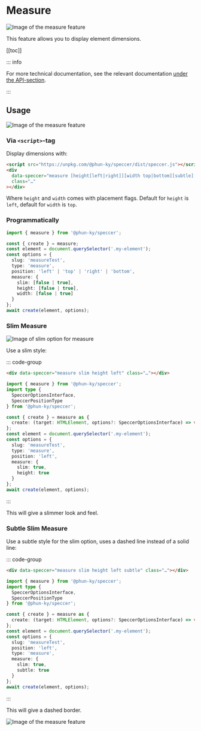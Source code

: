 # Measure

![Image of the measure feature](/speccer-measure-spacing-example-dark.png)

This feature allows you to display element dimensions.

[[toc]]

::: info

For more technical documentation, see the relevant documentation
[under the API-section](/api/variables/measure).

:::

## Usage

![Image of the measure feature](/speccer-measure-right-full-light.png)

### Via `<script>`-tag

Display dimensions with:

```html
<script src="https://unpkg.com/@phun-ky/speccer/dist/speccer.js"></script>
<div
  data-speccer="measure [height[left|right]][width top|bottom][subtle][slim]"
  class="…"
></div>
```

Where `height` and `width` comes with placement flags. Default for `height` is
`left`, default for `width` is `top`.

### Programmatically

```typescript
import { measure } from '@phun-ky/speccer';

const { create } = measure;
const element = document.querySelector('.my-element');
const options = {
  slug: 'measureTest',
  type: 'measure',
  position: 'left' | 'top' | 'right' | 'bottom',
  measure: {
    slim: [false | true],
    height: [false | true],
    width: [false | true]
  }
};
await create(element, options);
```

### Slim Measure

![Image of slim option for measure](/speccer-measure-right-light.png)

Use a slim style:

::: code-group

```html [via script-tag]
<div data-speccer="measure slim height left" class="…"></div>
```

```typescript [programmatically]
import { measure } from '@phun-ky/speccer';
import type {
  SpeccerOptionsInterface,
  SpeccerPositionType
} from '@phun-ky/speccer';

const { create } = measure as {
  create: (target: HTMLElement, options?: SpeccerOptionsInterface) => void;
};
const element = document.querySelector('.my-element');
const options = {
  slug: 'measureTest',
  type: 'measure',
  position: 'left',
  measure: {
    slim: true,
    height: true
  }
};
await create(element, options);
```

:::

This will give a slimmer look and feel.

### Subtle Slim Measure

Use a subtle style for the slim option, uses a dashed line instead of a solid
line:

::: code-group

```html [via script-tag]
<div data-speccer="measure slim height left subtle" class="…"></div>
```

```typescript [programmatically]
import { measure } from '@phun-ky/speccer';
import type {
  SpeccerOptionsInterface,
  SpeccerPositionType
} from '@phun-ky/speccer';

const { create } = measure as {
  create: (target: HTMLElement, options?: SpeccerOptionsInterface) => void;
};
const element = document.querySelector('.my-element');
const options = {
  slug: 'measureTest',
  position: 'left',
  type: 'measure',
  measure: {
    slim: true,
    subtle: true
  }
};
await create(element, options);
```

:::

This will give a dashed border.

![Image of the measure feature](/speccer-measure-bottom-dark.png)
